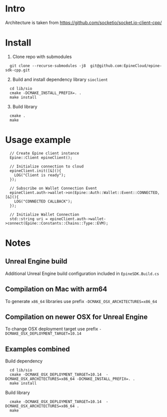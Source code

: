 # Intro

Architecture is taken from https://github.com/socketio/socket.io-client-cpp/

# Install

1) Clone repo with submodules
```
  git clone --recurse-submodules -j8  git@github.com:EpineCloud/epine-sdk-cpp.git
```

2) Build and install dependency library `sioclient`

```
  cd lib/sio
  cmake -DCMAKE_INSTALL_PREFIX=. .
  make install
```

3) Build library
```
  cmake .
  make
```

# Usage example
```
  // Create Epine client instance
  Epine::Client epineClient();

  // Initialize connection to cloud
  epineClient.init([&](){
    LOG("Client is ready");
  });

  // Subscribe on Wallet Connection Event
  epineClient.auth->wallet->on(Epine::Auth::Wallet::Event::CONNECTED, [&](){
    LOG("CONNECTED CALLBACK");
  });

  // Initialize Wallet Connection
  std::string uri = epineClient.auth->wallet->connect(Epine::Constants::Chains::Type::EVM);
```

# Notes

## Unreal Engine build

Additional Unreal Engine build configuration included in `EpineSDK.Build.cs`

## Compilation on Mac with arm64

To generate `x86_64` libraries use prefix `-DCMAKE_OSX_ARCHITECTURES=x86_64`

## Compilation on newer OSX for Unreal Engine

To change OSX deployment target use prefix `-DCMAKE_OSX_DEPLOYMENT_TARGET=10.14`


## Examples combined
Build dependency
```
  cd lib/sio
  cmake -DCMAKE_OSX_DEPLOYMENT_TARGET=10.14  -DCMAKE_OSX_ARCHITECTURES=x86_64 -DCMAKE_INSTALL_PREFIX=. .
  make install
```

Build library
```
  cmake -DCMAKE_OSX_DEPLOYMENT_TARGET=10.14  -DCMAKE_OSX_ARCHITECTURES=x86_64 .
  make
```
